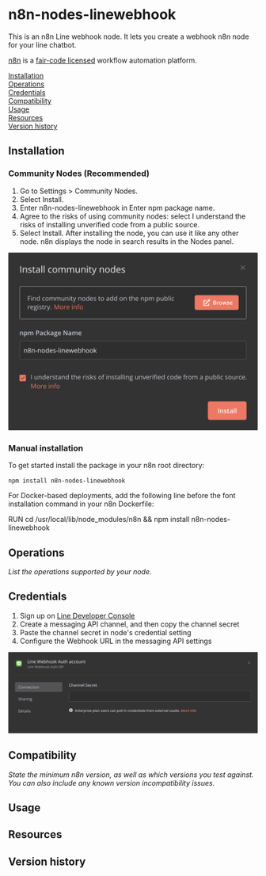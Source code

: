 # n8n-nodes-linewebhook

This is an n8n Line webhook node. It lets you create a webhook n8n node for your line chatbot.

[n8n](https://n8n.io/) is a [fair-code licensed](https://docs.n8n.io/reference/license/) workflow automation platform.

[Installation](#installation)  
[Operations](#operations)  
[Credentials](#credentials)  <!-- delete if no auth needed -->  
[Compatibility](#compatibility)  
[Usage](#usage)  <!-- delete if not using this section -->  
[Resources](#resources)  
[Version history](#version-history)  <!-- delete if not using this section -->  

## Installation

### Community Nodes (Recommended)

1. Go to Settings > Community Nodes.
2. Select Install.
3. Enter n8n-nodes-linewebhook in Enter npm package name.
4. Agree to the risks of using community nodes: select I understand the risks of installing unverified code from a public source.
5. Select Install.
After installing the node, you can use it like any other node. n8n displays the node in search results in the Nodes panel.

![Community node installation](images/installation.png?raw=true "Community node installation")

### Manual installation

To get started install the package in your n8n root directory:

```
npm install n8n-nodes-linewebhook
```

For Docker-based deployments, add the following line before the font installation command in your n8n Dockerfile:

RUN cd /usr/local/lib/node_modules/n8n && npm install n8n-nodes-linewebhook

## Operations

_List the operations supported by your node._

## Credentials

1. Sign up on [Line Developer Console](https://developers.line.biz/en/)
2. Create a messaging API channel, and then copy the channel secret
3. Paste the channel secret in node's credential setting
4. Configure the Webhook URL in the messaging API settings

![Set up channel secret](images/channel_secret.png?raw=true "Set up channel secret")

## Compatibility

_State the minimum n8n version, as well as which versions you test against. You can also include any known version incompatibility issues._

## Usage


## Resources


## Version history


